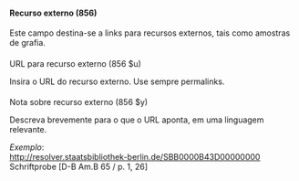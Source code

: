 #### Recurso externo  (856)

Este campo destina-se a links para recursos externos, tais como amostras de grafia.

####   
URL para recurso externo (856 $u)

Insira o URL do recurso externo. Use sempre permalinks.

####   
Nota sobre recurso externo (856 $y)

Descreva brevemente para o que o URL aponta, em uma linguagem relevante.

_Exemplo_:  
[http://resolver.staatsbibliothek-berlin.de/SBB0000B43D00000000  
](http://resolver.staatsbibliothek-berlin.de/SBB0000B43D00000000)Schriftprobe [D-B Am.B 65 / p. 1, 26]